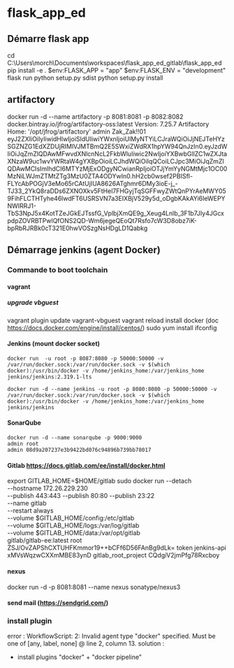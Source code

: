 # flask_app_ed
## Démarre flask app 
cd C:\Users\morch\Documents\workspaces\flask_app_ed_gitlab\flask_app_ed
pip install -e .
$env:FLASK_APP = "app"
$env:FLASK_ENV = "development"
flask run
python setup.py sdist
python setup.py install
## artifactory
docker run -d --name artifactory  -p 8081:8081 -p 8082:8082 docker.bintray.io/jfrog/artifactory-oss:latest
Version:  7.25.7
Artifactory Home: '/opt/jfrog/artifactory'
admin Zak_Zak!!01
eyJ2ZXIiOiIyIiwidHlwIjoiSldUIiwiYWxnIjoiUlMyNTYiLCJraWQiOiJjNEJTeHYzSGZNZG1EdXZDUjRIMlVJMTBmQ2E5SWxiZWdRX1hpYW94QnJzIn0.eyJzdWIiOiJqZmZlQDAwMFwvdXNlcnNcL2FkbWluIiwic2NwIjoiYXBwbGllZC1wZXJtaXNzaW9uc1wvYWRtaW4gYXBpOioiLCJhdWQiOiIqQCoiLCJpc3MiOiJqZmZlQDAwMCIsImlhdCI6MTYzMjExODgyNCwianRpIjoiOTJjYmYyNGMtMjc1OC00MzNiLWJmZTMtZTg3MzU0ZTA4ODYwIn0.hH2cb0wsef2PBISfl-FLYcAbPOGjV3eMo65rCAtUjIUA8626ATghmr6DMy3ioE-j_-TJ33_2YkQ8raDDs6ZXNOXkv5FtHel7FHGyjTqSGFFwyZWtQnPYrAeMWY059FihFLCTHTyhe46lwdFT6USRSVN7a3EIXBjV529y5d_oDgbKAkAYi6IeWEPYNWIRRJ1-TbS3NpJ5x4KotTZeJGkEJTssfG_VplbjXmQE9g_Xeug4Lnlb_3F1b7JIy4JGcxpdpZOVRBTPwlQfONS2QD-Wm6jegeQEoQt7Rsfo7cW3D8obz7iK-bpRbRJRBk0cT321E0hwVOSzgNsHDgLD1Qabkg
## Démarrage jenkins (agent Docker)
### Commande to boot toolchain
#### vagrant
##### upgrade vbguest
vagrant plugin update vagrant-vbguest
vagrant reload
install docker (doc https://docs.docker.com/engine/install/centos/)
sudo  yum install ifconfig
#### Jenkins (mount docker socket)
	docker run  -u root -p 8087:8080 -p 50000:50000 -v /var/run/docker.sock:/var/run/docker.sock -v $(which docker):/usr/bin/docker -v /home/jenkins_home:/var/jenkins_home jenkins/jenkins:2.319.1-lts
    
	docker run -d --name jenkins -u root -p 8080:8080 -p 50000:50000 -v /var/run/docker.sock:/var/run/docker.sock -v $(which docker):/usr/bin/docker -v /home/jenkins_home:/var/jenkins_home jenkins/jenkins
#### SonarQube
    docker run -d --name sonarqube -p 9000:9000 
    admin root
    admin 08d9a207237e3b9422bd076c94896b739bb78017
#### Gitlab https://docs.gitlab.com/ee/install/docker.html
export GITLAB_HOME=$HOME/gitlab
sudo docker run --detach \
  --hostname 172.26.229.230 \
  --publish 443:443 --publish 80:80 --publish 23:22 \
  --name gitlab \
  --restart always \
  --volume $GITLAB_HOME/config:/etc/gitlab \
  --volume $GITLAB_HOME/logs:/var/log/gitlab \
  --volume $GITLAB_HOME/data:/var/opt/gitlab \
  gitlab/gitlab-ee:latest
root ZSJ/OvZAPShCXTUHFKmmor19++bCFf6D56FAnBg9dLk=
token jenkins-api xMVsWqzwCXXmMBE83ynD
gitlab_root_project CQdgiV2jmPfg78Rxcboy
#### nexus 
  docker run -d -p 8081:8081 --name nexus sonatype/nexus3
#### send mail (https://sendgrid.com/)
### install plugin
error : WorkflowScript: 2: Invalid agent type "docker" specified. Must be one of [any, label, none] @ line 2, column 13.
solution :
-   install plugins "docker" + "docker pipeline"